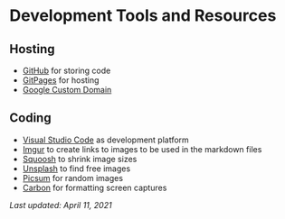 # Development Tools and Resources

## Hosting
* [GitHub](https://github.com/) for storing code
* [GitPages](https://pages.github.com/) for hosting
* [Google Custom Domain](https://domains.google/) 

## Coding
* [Visual Studio Code](https://code.visualstudio.com/) as development platform
* [Imgur](https://imgur.com/) to create links to images to be used in the markdown files
* [Squoosh](https://squoosh.app/) to shrink image sizes 
* [Unsplash](https://unsplash.com/) to find free images 
* [Picsum](https://picsum.photos/) for random images 
* [Carbon](https://carbon.now.sh/) for formatting screen captures 

*Last updated: April 11, 2021*
